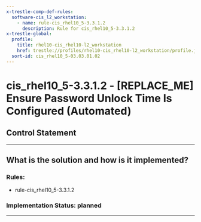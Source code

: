 ```yaml
---
x-trestle-comp-def-rules:
  software-cis_l2_workstation:
    - name: rule-cis_rhel10_5-3.3.1.2
      description: Rule for cis_rhel10_5-3.3.1.2
x-trestle-global:
  profile:
    title: rhel10-cis_rhel10-l2_workstation
    href: trestle://profiles/rhel10-cis_rhel10-l2_workstation/profile.json
  sort-id: cis_rhel10_5-03.03.01.02
---
```


# cis_rhel10_5-3.3.1.2 - \[REPLACE_ME\] Ensure Password Unlock Time Is Configured (Automated)

## Control Statement

______________________________________________________________________

## What is the solution and how is it implemented?

<!-- For implementation status enter one of: implemented, partial, planned, alternative, not-applicable -->

<!-- Note that the list of rules under ### Rules: is read-only and changes will not be captured after assembly to JSON -->

<!-- Add control implementation description here for control: cis_rhel10_5-3.3.1.2 -->

### Rules:

  - rule-cis_rhel10_5-3.3.1.2

### Implementation Status: planned

______________________________________________________________________
